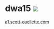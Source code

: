 # dwa15 <img src="https://travis-ci.org/scottx611x/dwa15.svg?branch=master" />

[a1.scott-ouellette.com](a1.scott-ouellette.com)
